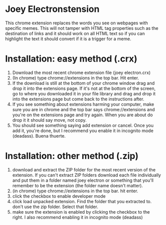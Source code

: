 # Joey Electronstension  
This chrome extension replaces the words you see on webpages with specific memes. This will not tamper with HTML tag properties such as the destination of links and it should work on all HTML text so if you can highlight the text it should convert if it is a trigger for a meme.  
# Installation: easy method (.crx)  
1. Download the most recent chrome extension file (joey electron.crx)  
2. (In chrome) type chrome://extensions in the top bar. Hit enter.  
3. If the download is still at the bottom of your chrome window drag and drop it into the extensions page. If it's not at the bottom of the screen, go to where you downloaded it in your file library and drag and drop it into the extensions page but come back to the instructions after.  
4. If you see something about extensions harming your computer, make sure you are in chrome and the top bar says chrome://extensions and you're on the extensions page and try again. When you are about do drop it it should say move, not copy.  
5. You should see something saying add extension or cancel. Once you add it, you're done, but I recommend you enable it in incognito mode (deadass). Buena thuerte.  
# Installation: other method (.zip)  
1. download and extract the ZIP folder for the most recent version of the extension. If you can't extract ZIP folders download each file individually and put them in a folder named joey electron or something that you'll remember to be the extension (the folder name doesn't matter).  
2. (in chrome) type chrome://extensions in the top bar. hit enter.  
3. click the checkbox to enable developer mode  
4. click load unpacked extension. Find the folder that you extracted to. don't use the zip folder. Select that folder.
5. make sure the extension is enabled by clicking the checkbox to the right. I also recommend enabling it in incognito mode (deadass)
